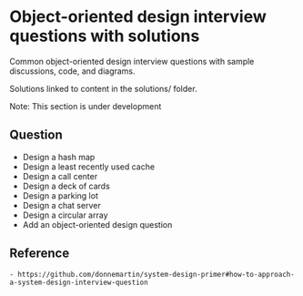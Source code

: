 # Object-oriented design interview questions with solutions

Common object-oriented design interview questions with sample discussions, code, and diagrams.

Solutions linked to content in the solutions/ folder.

Note: This section is under development


## Question
- Design a hash map	
- Design a least recently used cache	
- Design a call center	
- Design a deck of cards	
- Design a parking lot	
- Design a chat server	
- Design a circular array	
- Add an object-oriented design question	


## Reference
    - https://github.com/donnemartin/system-design-primer#how-to-approach-a-system-design-interview-question